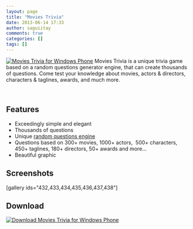 ```yaml
---
layout: page
title: "Movies Trivia"
date: 2013-06-14 17:33
author: saguiitay
comments: true
categories: []
tags: []
---
```

[![Movies Trivia for Windows Phone]({{site.url}}/images/movies-tile.png "Movies Trivia for Windows Phone")](http://www.windowsphone.com/s?appid=e46152fa-1cc8-44bd-a095-4e5ad590a055) Movies Trivia is a unique trivia game based on a random questions generator engine, that can create thousands of questions. Come test your knowledge about movies, actors & directors, characters & taglines, awards, and much more.

 

Features
--------

-   Exceedingly simple and elegant
-   Thousands of questions
-   Unique [random questions engine](http://itaysagui.wordpress.com/windows-phone/trivia-games/ "Trivia Games")
-   Questions based on 300+ movies, 1000+ actors,  500+ characters, 450+ taglines, 180+ directors, 50+ awards and more...
-   Beautiful graphic

Screenshots
-----------

[gallery ids="432,433,434,435,436,437,438"]

Download
--------

[![Download Movies Trivia for Windows Phone]({{site.url}}/images/windowsphone_208x67_blu.png "Download Movies Trivia for Windows Phone")](http://www.windowsphone.com/s?appid=e46152fa-1cc8-44bd-a095-4e5ad590a055)


